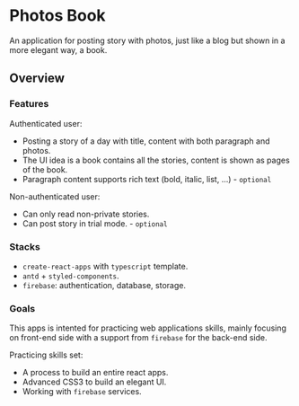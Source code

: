 # Photos Book

An application for posting story with photos, just like a blog but shown in a more elegant way, a book.

## Overview

### Features

Authenticated user:

- Posting a story of a day with title, content with both paragraph and photos.
- The UI idea is a book contains all the stories, content is shown as pages of the book.
- Paragraph content supports rich text (bold, italic, list, ...) - `optional`

Non-authenticated user:

- Can only read non-private stories.
- Can post story in trial mode. - `optional`

### Stacks

- `create-react-apps` with `typescript` template.
- `antd` + `styled-components`.
- `firebase`: authentication, database, storage.

### Goals

This apps is intented for practicing web applications skills, mainly focusing on front-end side with a support from `firebase` for the back-end side.

Practicing skills set:

- A process to build an entire react apps.
- Advanced CSS3 to build an elegant UI.
- Working with `firebase` services.
